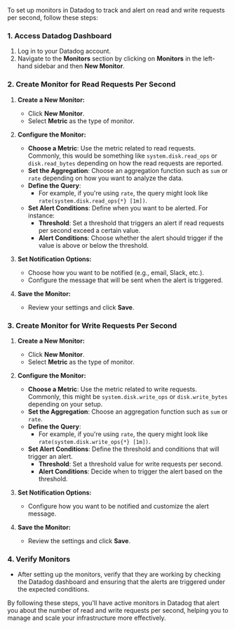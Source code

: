 To set up monitors in Datadog to track and alert on read and write requests per second, follow these steps:

### 1. Access Datadog Dashboard
1. Log in to your Datadog account.
2. Navigate to the **Monitors** section by clicking on **Monitors** in the left-hand sidebar and then **New Monitor**.

### 2. Create Monitor for Read Requests Per Second

1. **Create a New Monitor:**
   - Click **New Monitor**.
   - Select **Metric** as the type of monitor.

2. **Configure the Monitor:**
   - **Choose a Metric**: Use the metric related to read requests. Commonly, this would be something like `system.disk.read_ops` or `disk.read_bytes` depending on how the read requests are reported.
   - **Set the Aggregation**: Choose an aggregation function such as `sum` or `rate` depending on how you want to analyze the data.
   - **Define the Query**:
     - For example, if you're using `rate`, the query might look like `rate(system.disk.read_ops{*} [1m])`.
   - **Set Alert Conditions**: Define when you want to be alerted. For instance:
     - **Threshold**: Set a threshold that triggers an alert if read requests per second exceed a certain value.
     - **Alert Conditions**: Choose whether the alert should trigger if the value is above or below the threshold.

3. **Set Notification Options:**
   - Choose how you want to be notified (e.g., email, Slack, etc.).
   - Configure the message that will be sent when the alert is triggered.

4. **Save the Monitor:**
   - Review your settings and click **Save**.

### 3. Create Monitor for Write Requests Per Second

1. **Create a New Monitor:**
   - Click **New Monitor**.
   - Select **Metric** as the type of monitor.

2. **Configure the Monitor:**
   - **Choose a Metric**: Use the metric related to write requests. Commonly, this might be `system.disk.write_ops` or `disk.write_bytes` depending on your setup.
   - **Set the Aggregation**: Choose an aggregation function such as `sum` or `rate`.
   - **Define the Query**:
     - For example, if you're using `rate`, the query might look like `rate(system.disk.write_ops{*} [1m])`.
   - **Set Alert Conditions**: Define the threshold and conditions that will trigger an alert.
     - **Threshold**: Set a threshold value for write requests per second.
     - **Alert Conditions**: Decide when to trigger the alert based on the threshold.

3. **Set Notification Options:**
   - Configure how you want to be notified and customize the alert message.

4. **Save the Monitor:**
   - Review the settings and click **Save**.

### 4. Verify Monitors

- After setting up the monitors, verify that they are working by checking the Datadog dashboard and ensuring that the alerts are triggered under the expected conditions.

By following these steps, you'll have active monitors in Datadog that alert you about the number of read and write requests per second, helping you to manage and scale your infrastructure more effectively.